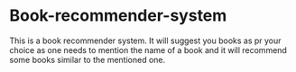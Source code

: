 # Book-recommender-system
This is a book recommender system. It will suggest you books as pr your choice as one needs to mention the name of a book and it will recommend some books similar to the mentioned one.
